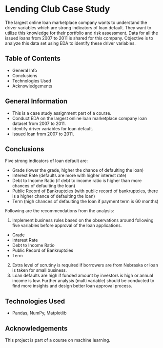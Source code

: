 # Lending Club Case Study
The largest online loan marketplace company wants to understand the driver variables which are strong indicators of loan default. They want to utilize this knowledge for their portfolio and risk assessment. 
Data for all the issued loans from 2007 to 2011 is shared for this company. Objective is to analyze this data set using EDA to identify these driver variables.

## Table of Contents
- General Info
- Conclusions
- Technologies Used
- Acknowledgements

## General Information
- This is a case study assignment part of a course. 
- Conduct EDA on the largest online loan marketplace company loan dataset from 2007 to 2011.
- Identify driver variables for loan default. 
- Issued loan from 2007 to 2011.

## Conclusions
Five strong indicators of loan default are:
- Grade (lower the grade, higher the chance of defaulting the loan)
- Interest Rate (defaults are more with higher interest rate)
- Debt to Income Ratio (if debt to income ratio is higher than more chances of defaulting the loan)
- Public Record of Bankruptcies (with public record of bankruptcies, there is a higher chance of defaulting the loan)
- Term (high chances of defaulting the loan if payment term is 60 months)

Following are the recommendations from the analysis:
1. Implement business rules based on the observations around following five variables before approval of the loan applications.
- Grade
- Interest Rate
- Debt to Income Ratio
- Public Record of Bankruptcies
- Term
2. Extra level of scrutiny is required if borrowers are from Nebraska or loan is taken for small business.
3. Loan defaults are high if funded amount by investors is high or annual income is low. Further analysis (multi variable) should be conducted to find more insights and design better loan approval process.

## Technologies Used
- Pandas, NumPy, Matplotlib

## Acknowledgements
This project is part of a course on machine learning.
